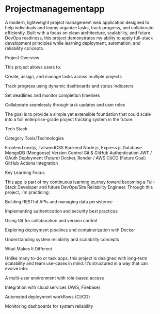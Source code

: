 # Projectmanagementapp
A modern, lightweight project management web application designed to help individuals and teams organize tasks, track progress, and collaborate efficiently.
Built with a focus on clean architecture, scalability, and future DevOps readiness, this project demonstrates my ability to apply full-stack development principles while learning deployment, automation, and reliability concepts.




 Project Overview

This project allows users to:

Create, assign, and manage tasks across multiple projects

Track progress using dynamic dashboards and status indicators

Set deadlines and monitor completion timelines

Collaborate seamlessly through task updates and user roles


The goal is to provide a simple yet extensible foundation that could scale into a full enterprise-grade project tracking system in the future.




Tech Stack

Category	Tools/Technologies

Frontend	nextjs, TailwindCSS
Backend	Node.js, Express.js
Database	MongoDB (Mongoose)
Version Control	Git & GitHub
Authentication 	JWT / OAuth
Deployment (Future)	Docker, Render / AWS
CI/CD (Future Goal)	GitHub Actions Integration


 Key Learning Focus

This app is part of my continuous learning journey toward becoming a Full-Stack Developer and future DevOps/Site Reliability Engineer.
Through this project, I’m practicing:

Building RESTful APIs and managing data persistence

Implementing authentication and security best practices

Using Git for collaboration and version control

Exploring deployment pipelines and containerization with Docker

Understanding system reliability and scalability concepts



What Makes It Different

Unlike many to-do or task apps, this project is designed with long-term scalability and team use-cases in mind.
It’s structured in a way that can evolve into:

A multi-user environment with role-based access

Integration with cloud services (AWS, Firebase)

Automated deployment workflows (CI/CD)

Monitoring dashboards for system reliability

